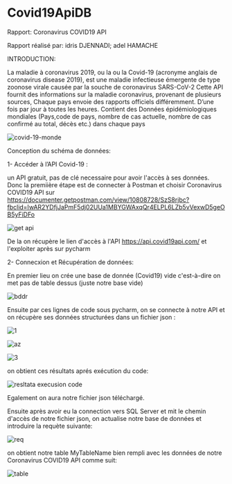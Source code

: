 # Covid19ApiDB

Rapport: Coronavirus COVID19 API

Rapport réalisé par:
idris DJENNADI;
adel HAMACHE

INTRODUCTION:

La maladie à coronavirus 2019, ou la ou la Covid-19 (acronyme anglais de coronavirus disease 2019), est une maladie infectieuse émergente de type zoonose virale causée par la souche de coronavirus SARS-CoV-2
Cette API fournit des informations sur la maladie coronavirus, provenant de plusieurs sources, Chaque pays envoie des rapports officiels différemment. D’une fois par jour à toutes les heures. 
Contient des Données épidémiologiques mondiales (Pays,code de pays, nombre de cas actuelle, nombre de cas confirmé au total, décès etc.) dans chaque pays

![covid-19-monde](https://user-images.githubusercontent.com/75087474/103657336-12795000-4f6a-11eb-9da3-023bccd44d42.jpg)


Conception du schéma de données:

1- Accéder à l’API Covid-19 :

un API gratuit, pas de clé necessaire pour avoir l'accès à ses données.
Donc la premiière étape est de connecter à Postman et choisir Coronavirus COVID19 API sur https://documenter.getpostman.com/view/10808728/SzS8rjbc?fbclid=IwAR2YDfjJaPmF5dj02UUa1MBYGWAxqQr4ELPL6LZb5vVexwD5geOB5yFiDFo 

![get api](https://user-images.githubusercontent.com/75087474/103666088-74d74e00-4f74-11eb-97ae-685b7d6c381d.PNG)

De la on récupère le lien d'accès à l'API https://api.covid19api.com/ et l'exploiter après sur pycharm 


2- Connecxion et  Récupération de données:

En premier lieu on crée une base de donnée (Covid19) vide c'est-à-dire on met pas de table dessus (juste notre base vide)

![bddr](https://user-images.githubusercontent.com/75087474/103661048-92a1b480-4f6e-11eb-992a-c28be879db66.PNG)

Ensuite par ces lignes de code sous pycharm, on se connecte à notre API et on récupère ses données structurées dans un fichier json :

![1](https://user-images.githubusercontent.com/75087474/103662054-c5987800-4f6f-11eb-9440-c2c5b2b998b6.PNG)

![az](https://user-images.githubusercontent.com/75087474/103664091-2cb72c00-4f72-11eb-98b8-6b71a8f0f8ee.PNG)

![3](https://user-images.githubusercontent.com/75087474/103660210-a13b9c00-4f6d-11eb-81e9-e059753594f2.PNG)

on obtient ces résultats aprés exécution du code:

![resltata execusion code](https://user-images.githubusercontent.com/75087474/103662169-e8c32780-4f6f-11eb-8b19-ec2f36684fba.PNG)


Egalement on aura notre fichier json téléchargé. 

Ensuite après avoir eu la connection vers SQL Server et mit le chemin d'accès de notre fichier json, on actualise notre base de données et introduire la requète suivante:

![req](https://user-images.githubusercontent.com/75087474/103663049-f5944b00-4f70-11eb-94d1-b3315ed8f33d.PNG)

on obtient notre table MyTableName bien rempli avec les données de notre Coronavirus COVID19 API comme suit: 

![table](https://user-images.githubusercontent.com/75087474/103663322-41df8b00-4f71-11eb-9c7f-02aa004beafd.PNG)

